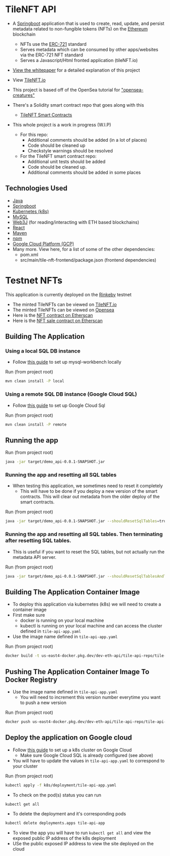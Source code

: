 # TileNFT API
* A [Springboot](https://spring.io/projects/spring-boot) application that is used to create, read, update, and persist metadata related to non-fungible tokens (NFTs) on the [Ethereum](https://ethereum.org/en/) blockchain
    * NFTs use the [ERC-721](https://eips.ethereum.org/EIPS/eip-721) standard
    * Serves metadata which can be consumed by other apps/websites via the ERC-721 NFT standard
    * Serves a Javascript/Html fronted application (tileNFT.io)
* [View the whitepaper](https://docs.google.com/document/d/1dUbI74EY_JYr42cpUB3k2hbykZwzWkBXsK0cf8wo1zM/edit?usp=sharing) for a detailed explanation of this project 
* View [TileNFT.io](http://tilenft.io/)

* This project is based off of the OpenSea tutorial for ["opensea-creatures"](https://github.com/ProjectOpenSea/opensea-creatures)
* There's a Solidity smart contract repo that goes along with this
    * [TileNFT Smart Contracts](https://github.com/tyler-j-f/tile-nft)
* This whole project is a work in progress (W.I.P)
    * For this repo:
      * Additional comments should be added (in a lot of places)
      * Code should be cleaned up
      * Checkstyle warnings should be resolved
    * For the TileNFT smart contract repo:
        * Additional unit tests should be added
        * Code should be cleaned up.
        * Additional comments should be added in some places

## Technologies Used
* [Java](https://www.java.com/en/)
* [Springboot](https://spring.io/projects/spring-boot)
* [Kubernetes (k8s)](https://kubernetes.io/docs/home/)
* [MySQL](https://www.mysql.com/)
* [Web3J](https://docs.web3j.io/latest/) (for reading/interacting with ETH based blockchains)
* [React](https://reactjs.org/)
* [Maven](https://maven.apache.org/)
* [npm](https://www.npmjs.com/)
* [Google Cloud Platform (GCP)](https://www.googleadservices.com/pagead/aclk?sa=L&ai=DChcSEwjUvvSOjfH1AhXoBogJHUbOD2IYABAAGgJxbg&ohost=www.google.com&cid=CAESWuD2Wae2uhv3emevCBpeNpelm3LpfQxLOTIXUfWzFamxLoMvQ-iK5-8h5bcmOFx4bLU0XO4N-DhjFFGxq0NuGwnl4Lsxh0Ylql02w5NS8TrJ3ytW2rtJFggZXQ&sig=AOD64_1HTXGbB__cZyHN2CWGTYB3mwdNdg&q&nis=1&adurl&ved=2ahUKEwiIoOmOjfH1AhXgoXIEHXv5BTAQ0Qx6BAgDEAE)
* Many more. View here, for a list of some of the other dependencies:
  * pom.xml
  * src/main/tile-nft-frontend/package.json (frontend dependencies)

# Testnet NFTs
This application is currently deployed on the [Rinkeby](https://www.rinkeby.io/) testnet
* The minted TileNFTs can be viewed on [TileNFT.io](http://tilenft.io/)
* The minted TileNFTs can be viewed on [Opensea](https://testnets.opensea.io/collection/tilenft-1)
* Here is the [NFT contract on Etherscan](https://rinkeby.etherscan.io/address/0xd5bE0b487C687E715f739EF9AE4B3D4001622474)
* Here is the [NFT sale contract on Etherscan](https://rinkeby.etherscan.io/address/0xcBff5b575725857Bad51b50045e4e3Dd06a22c6E)


## Building The Application
### Using a local SQL DB instance
* Follow [this guide](https://docs.oracle.com/cd/E19078-01/mysql/mysql-workbench/wb-getting-started-tutorial.html) to set up mysql-workbench locally

Run (from project root)
```bash
mvn clean install -P local
```
### Using a remote SQL DB instance (Google Cloud SQL)
* Follow [this guide](https://cloud.google.com/sql/docs/mysql/quickstart) to set up Google Cloud Sql

Run (from project root)
```bash
mvn clean install -P remote
```

## Running the app

Run (from project root)
```bash
java -jar target/demo_api-0.0.1-SNAPSHOT.jar
```
### Running the app and resetting all SQL tables
* When testing this application, we sometimes need to reset it completely
  * This will have to be done if you deploy a new version of the smart contracts. This will clear out metadata from the older deploy of the smart contracts.

Run (from project root)
```bash
java -jar target/demo_api-0.0.1-SNAPSHOT.jar --shouldResetSqlTables=true
```
### Running the app and resetting all SQL tables. Then terminating after resetting SQL tables.
* This is useful if you want to reset the SQL tables, but not actually run the metadata API server.

Run (from project root)
```bash
java -jar target/demo_api-0.0.1-SNAPSHOT.jar --shouldResetSqlTablesAndTerminateScheduler=true
```
## Building The Application Container Image
* To deploy this application via kubernetes (k8s)  we will need to create a container image
* First make sure
  * docker is running on your local machine
  * kubectl is running on your local machine and can access the cluster defined in `tile-api-app.yaml`
* Use the image name defined in `tile-api-app.yaml`

Run (from project root)
```bash
docker build -t us-east4-docker.pkg.dev/dev-eth-api/tile-api-repo/tile-api-app:v1.0.26 .
```
## Pushing The Application Container Image To Docker Registry
* Use the image name defined in `tile-api-app.yaml`
  * You will need to increment this version number everytime you want to push a new version

Run (from project root)
```bash
docker push us-east4-docker.pkg.dev/dev-eth-api/tile-api-repo/tile-api-app:v1.0.26
```
## Deploy the application on Google cloud
* Follow [this guide](https://cloud.google.com/kubernetes-engine/docs/quickstart) to set up a k8s cluster on Google Cloud
  * Make sure Google Cloud SQL is already configured (see above)
* You will have to update the values in `tile-api-app.yaml` to correspond to your cluster

Run (from project root)
```bash
kubectl apply -f k8s/deployment/tile-api-app.yaml
```
* To check on the pod(s) status you can run
```bash
kubectl get all
```
* To delete the deployment and it's corresponding pods
```bash
kubectl delete deployments.apps tile-api-app
```
* To view the app you will have to run `kubectl get all`  and view the exposed public IP address of the k8s deployment
* USe the public exposed IP address to view the site deployed on the cloud


